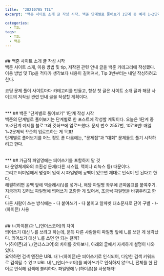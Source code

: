 ```yaml
---
title:  "20210705 TIL"
excerpt: "백준 사이트 소개 글 작성 시작, 백준 단계별로 풀어보기 1단계 중 예제 1~2단계 작성(2557번, 10718번), 가급적 파일명에 띄어쓰기를 쓰지 말 것. 하이픈과 언더스코어의 차이"

categories:
  - TIL
tags:
  - TIL
  - 백준
---
```

<br> 
 ## 백준 사이트 소개 글 작성 시작
 <br>
 백준 사이트 소개, 이용 방법 및 tip, 저작권 관련 안내 글을 백준 카테고리에 작성했다.  
이용 방법 및 Tip을 적다가 생각보다 내용이 길어져서,
Tip 3번부터는 내일 작성하려고 한다.
<br>
<br>
 코딩 문제 풀이 사이트마다 카테고리를 만들고,  
항상 첫 글은 사이트 소개 글과 해당 사이트의 저작권 관련 안내 글을 작성할 계획이다.
<br>
<br>
<br>
***
## 백준 "단계별로 풀어보기" 1단계 작성 시작
<br>
 백준의 단계별로 풀어보기는 단계별로 한 포스트에 작성할 계획이다.  
오늘은 1단계 중 1\~2단계 예제를 블로그와 깃허브에 업로드했다.  
문제 번호 2557번, 10718번!  
매일 1~2문제씩 꾸준히 업로드하는 게 목표!  
<br>
 단계별로 풀어보기를 어느 정도 푼 다음에는,  
"문제집"과 "대회" 문제들도 풀기 시작하려고 한다.
<br>
<br>
<br>
***
## 가급적 파일명에는 띄어쓰기를 포함하지 말 것
<br>
 타 운영체제와의 호환성 문제(다른 시스템, 맥이나 리눅스 등) 때문이다.
<br>
 그리고 터미널에서 명령어 입력 시 파일명에 공백이 있으면 제대로 인식이 안 된다고 한다.
<br>
 해결하려면 공백 앞에 역슬래시(\)를 넣거나,  
해당 파일명 좌우에 큰따옴표를 붙여주기.  
<br>
 지금까지 깃허브 파일명에 띄어쓰기 포함한 게 있어서,  
조금씩 파일명을 바꿔주려고 한다.
<br>
 다른 사람이 쓰는 방식에는
- 다 붙여쓰기
- 다 붙이고 알파벳 대소문자로 단어 구별
- \-(하이픈) 사용
<br>
<br>
<br>
## \-(하이픈)과 \_(언더스코어)의 차이
<br>
 띄어쓰기 대신 \-를 쓰려고 하는데, 
문득 다른 사람들이 파일명 앞에 \_를 쓰던 게 생각났다.
띄어쓰기 대신 \_를 쓰면 안 되는 걸까?
<br>
 \-(하이픈)과 \_(언더스코어)의 차이를 찾아보니,
아래의 글에서 자세하게 설명이 나와 있다.
<http://www.madtimes.org/news/articleView.html?idxno=4412>
<br>
 요약하면  
검색 엔진은  
URL 내 \-(하이픈)은 띄어쓰기로 인식되어, 다양한 검색 키워드로 검색될 수 있고  
URL 내 \_(언더스코어)를 띄어쓰기로 인식하지 않으니, 전체를 한 단어로 인식해 검색에 불리하다.  
파일명에 \-(하이픈)을 사용해라!
<br>
<br>
